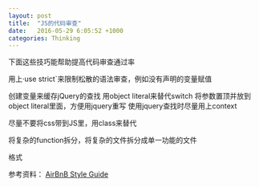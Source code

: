 ```yaml
---
layout: post
title:  "JS的代码审查"
date:   2016-05-29 6:05:52 +1000
categories: Thinking
---
```

下面这些技巧能帮助提高代码审查通过率

用上·use strict`来限制松散的语法审查，例如没有声明的变量赋值

创建变量来缓存jQuery的查找
用object literal来替代switch
将参数置顶并放到object literal里面，方便用jquery重写
使用jquery查找时尽量用上context

尽量不要将css带到JS里，用class来替代

将复杂的function拆分，将复杂的文件拆分成单一功能的文件

格式

参考资料： [AirBnB Style Guide](https://github.com/airbnb/javascript/)

